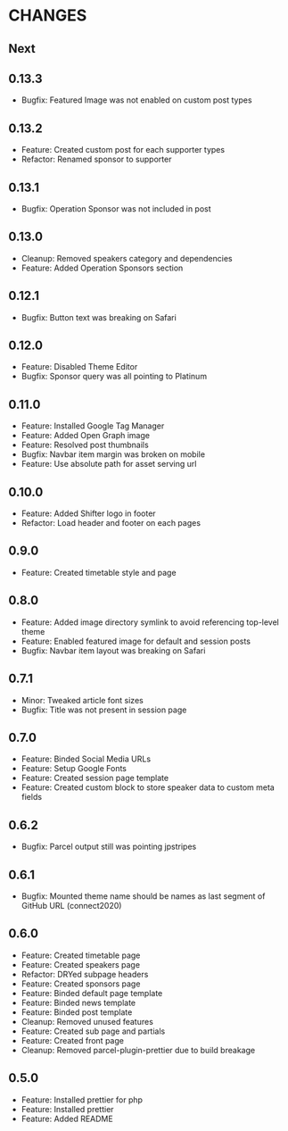 # CHANGES

## Next

## 0.13.3

- Bugfix: Featured Image was not enabled on custom post types

## 0.13.2

- Feature: Created custom post for each supporter types
- Refactor: Renamed sponsor to supporter

## 0.13.1

- Bugfix: Operation Sponsor was not included in post

## 0.13.0

- Cleanup: Removed speakers category and dependencies
- Feature: Added Operation Sponsors section

## 0.12.1

- Bugfix: Button text was breaking on Safari

## 0.12.0

- Feature: Disabled Theme Editor
- Bugfix: Sponsor query was all pointing to Platinum

## 0.11.0

- Feature: Installed Google Tag Manager
- Feature: Added Open Graph image
- Feature: Resolved post thumbnails
- Bugfix: Navbar item margin was broken on mobile
- Feature: Use absolute path for asset serving url

## 0.10.0

- Feature: Added Shifter logo in footer
- Refactor: Load header and footer on each pages

## 0.9.0

- Feature: Created timetable style and page

## 0.8.0

- Feature: Added image directory symlink to avoid referencing top-level theme
- Feature: Enabled featured image for default and session posts
- Bugfix: Navbar item layout was breaking on Safari

## 0.7.1

- Minor: Tweaked article font sizes
- Bugfix: Title was not present in session page

## 0.7.0

- Feature: Binded Social Media URLs
- Feature: Setup Google Fonts
- Feature: Created session page template
- Feature: Created custom block to store speaker data to custom meta fields

## 0.6.2

- Bugfix: Parcel output still was pointing jpstripes

## 0.6.1

- Bugfix: Mounted theme name should be names as last segment of GitHub URL (connect2020)

## 0.6.0

- Feature: Created timetable page
- Feature: Created speakers page
- Refactor: DRYed subpage headers
- Feature: Created sponsors page
- Feature: Binded default page template
- Feature: Binded news template
- Feature: Binded post template
- Cleanup: Removed unused features
- Feature: Created sub page and partials
- Feature: Created front page
- Cleanup: Removed parcel-plugin-prettier due to build breakage

## 0.5.0

- Feature: Installed prettier for php
- Feature: Installed prettier
- Feature: Added README
